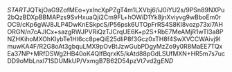$START$JQTkjOaG9ZofMEo+yxIncXpPZgT4m1LXVbj6/iJ0iYU2s/9PSn89NXPu2bQzBDXpBBMAPzs9SvHxuaQji2Cm9FL+hOWiD1Yk8jnXviyvg9wBboEm0rOC9/cKp6gWJ8JLP4DwKnESkpcS/P56psk6UTOpFrRS4S8Kl8vozp73xi7AHORGN/n7cAJICx+sazgRWJPVRiQzTJCrqUE6K+p2S+RbE7MeAMjR1wTI3a8PNZHKihoMXOhKIybTe1Hl6cc8peQiE25dliP8f3Gcz0xTH8f4SwXVCCWAivj9lmuwKA4F/R2G8oAt3gbquLMX9pOvBtJzwGubPDgyMzZo9y0R8MaEE7TQxEa37NP+MRfDSWg2HB40oK4QIfBqrxK5/kAtd88pGdLSUfMXN+HR5m7s7ucDD9oMbLnxl71SDUMkUP/VxmgB7B62D54pzVt7vd2g$END$